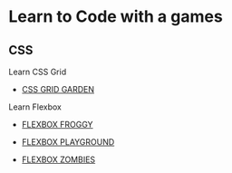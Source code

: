 # Learn to Code with a games

## CSS

Learn CSS Grid

* [CSS GRID GARDEN](https://cssgridgarden.com/)

Learn Flexbox

* [FLEXBOX FROGGY](https://flexboxfroggy.com)

* [FLEXBOX PLAYGROUND](https://codepen.io/enxaneta/pen/adLPwv)

* [FLEXBOX ZOMBIES](https://mastery.games/p/flexbox-zombies)
